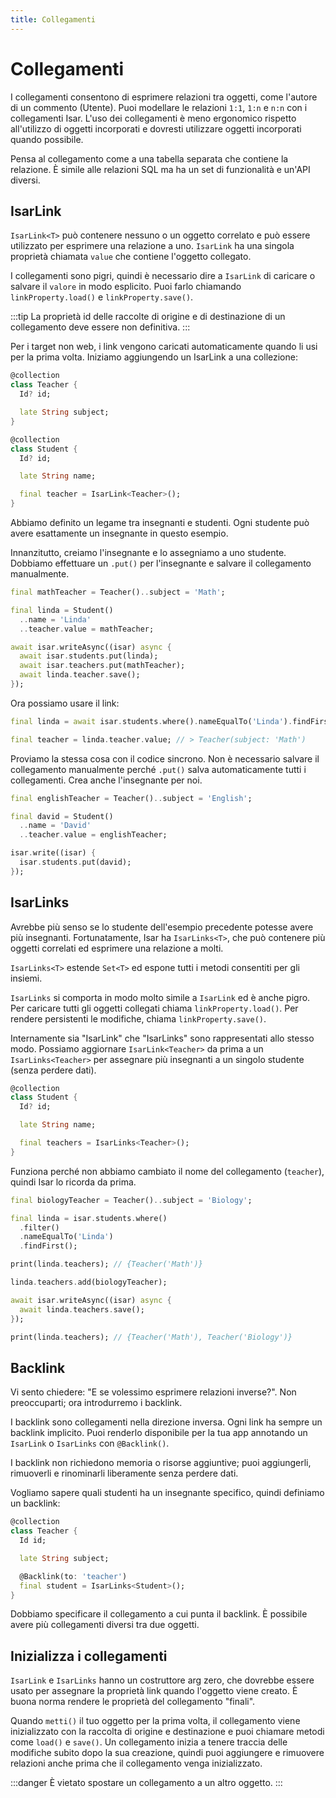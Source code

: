 ```yaml
---
title: Collegamenti
---
```


# Collegamenti

I collegamenti consentono di esprimere relazioni tra oggetti, come l'autore di un commento (Utente). Puoi modellare le relazioni `1:1`, `1:n` e `n:n` con i collegamenti Isar. L'uso dei collegamenti è meno ergonomico rispetto all'utilizzo di oggetti incorporati e dovresti utilizzare oggetti incorporati quando possibile.

Pensa al collegamento come a una tabella separata che contiene la relazione. È simile alle relazioni SQL ma ha un set di funzionalità e un'API diversi.

## IsarLink

`IsarLink<T>` può contenere nessuno o un oggetto correlato e può essere utilizzato per esprimere una relazione a uno. `IsarLink` ha una singola proprietà chiamata `value` che contiene l'oggetto collegato.

I collegamenti sono pigri, quindi è necessario dire a `IsarLink` di caricare o salvare il `valore` in modo esplicito. Puoi farlo chiamando `linkProperty.load()` e `linkProperty.save()`.

:::tip
La proprietà id delle raccolte di origine e di destinazione di un collegamento deve essere non definitiva.
:::

Per i target non web, i link vengono caricati automaticamente quando li usi per la prima volta. Iniziamo aggiungendo un IsarLink a una collezione:

```dart
@collection
class Teacher {
  Id? id;

  late String subject;
}

@collection
class Student {
  Id? id;

  late String name;

  final teacher = IsarLink<Teacher>();
}
```

Abbiamo definito un legame tra insegnanti e studenti. Ogni studente può avere esattamente un insegnante in questo esempio.

Innanzitutto, creiamo l'insegnante e lo assegniamo a uno studente. Dobbiamo effettuare un `.put()` per l'insegnante e salvare il collegamento manualmente.

```dart
final mathTeacher = Teacher()..subject = 'Math';

final linda = Student()
  ..name = 'Linda'
  ..teacher.value = mathTeacher;

await isar.writeAsync((isar) async {
  await isar.students.put(linda);
  await isar.teachers.put(mathTeacher);
  await linda.teacher.save();
});
```

Ora possiamo usare il link:

```dart
final linda = await isar.students.where().nameEqualTo('Linda').findFirst();

final teacher = linda.teacher.value; // > Teacher(subject: 'Math')
```

Proviamo la stessa cosa con il codice sincrono. Non è necessario salvare il collegamento manualmente perché `.put()` salva automaticamente tutti i collegamenti. Crea anche l'insegnante per noi.

```dart
final englishTeacher = Teacher()..subject = 'English';

final david = Student()
  ..name = 'David'
  ..teacher.value = englishTeacher;

isar.write((isar) {
  isar.students.put(david);
});
```

## IsarLinks

Avrebbe più senso se lo studente dell'esempio precedente potesse avere più insegnanti. Fortunatamente, Isar ha `IsarLinks<T>`, che può contenere più oggetti correlati ed esprimere una relazione a molti.

`IsarLinks<T>` estende `Set<T>` ed espone tutti i metodi consentiti per gli insiemi.

`IsarLinks` si comporta in modo molto simile a `IsarLink` ed è anche pigro. Per caricare tutti gli oggetti collegati chiama `linkProperty.load()`. Per rendere persistenti le modifiche, chiama `linkProperty.save()`.

Internamente sia "IsarLink" che "IsarLinks" sono rappresentati allo stesso modo. Possiamo aggiornare `IsarLink<Teacher>` da prima a un `IsarLinks<Teacher>` per assegnare più insegnanti a un singolo studente (senza perdere dati).

```dart
@collection
class Student {
  Id? id;

  late String name;

  final teachers = IsarLinks<Teacher>();
}
```

Funziona perché non abbiamo cambiato il nome del collegamento (`teacher`), quindi Isar lo ricorda da prima.

```dart
final biologyTeacher = Teacher()..subject = 'Biology';

final linda = isar.students.where()
  .filter()
  .nameEqualTo('Linda')
  .findFirst();

print(linda.teachers); // {Teacher('Math')}

linda.teachers.add(biologyTeacher);

await isar.writeAsync((isar) async {
  await linda.teachers.save();
});

print(linda.teachers); // {Teacher('Math'), Teacher('Biology')}
```

## Backlink

Vi sento chiedere: "E se volessimo esprimere relazioni inverse?". Non preoccuparti; ora introdurremo i backlink.

I backlink sono collegamenti nella direzione inversa. Ogni link ha sempre un backlink implicito. Puoi renderlo disponibile per la tua app annotando un `IsarLink` o `IsarLinks` con `@Backlink()`.

I backlink non richiedono memoria o risorse aggiuntive; puoi aggiungerli, rimuoverli e rinominarli liberamente senza perdere dati.

Vogliamo sapere quali studenti ha un insegnante specifico, quindi definiamo un backlink:
```dart
@collection
class Teacher {
  Id id;

  late String subject;

  @Backlink(to: 'teacher')
  final student = IsarLinks<Student>();
}
```

Dobbiamo specificare il collegamento a cui punta il backlink. È possibile avere più collegamenti diversi tra due oggetti.

## Inizializza i collegamenti

`IsarLink` e `IsarLinks` hanno un costruttore arg zero, che dovrebbe essere usato per assegnare la proprietà link quando l'oggetto viene creato. È buona norma rendere le proprietà del collegamento "finali".

Quando `metti()` il tuo oggetto per la prima volta, il collegamento viene inizializzato con la raccolta di origine e destinazione e puoi chiamare metodi come `load()` e `save()`. Un collegamento inizia a tenere traccia delle modifiche subito dopo la sua creazione, quindi puoi aggiungere e rimuovere relazioni anche prima che il collegamento venga inizializzato.

:::danger
È vietato spostare un collegamento a un altro oggetto.
:::
